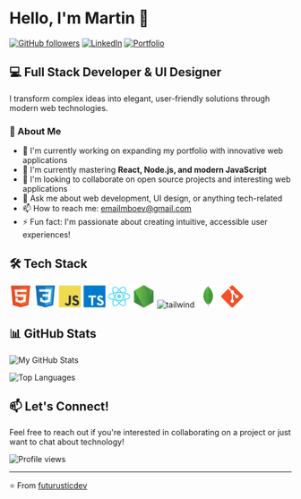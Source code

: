 # Hello, I'm Martin 👋

[![GitHub followers](https://img.shields.io/github/followers/futurusticdev?style=social)](https://github.com/futurusticdev)
[![LinkedIn](https://img.shields.io/badge/LinkedIn-Connect-blue)](https://linkedin.com/in/martinboev)
[![Portfolio](https://img.shields.io/badge/Portfolio-Visit-purple)](https://martinboev.dev)

## 💻 Full Stack Developer & UI Designer

I transform complex ideas into elegant, user-friendly solutions through modern web technologies.

### 🚀 About Me

- 🔭 I'm currently working on expanding my portfolio with innovative web applications
- 🌱 I'm currently mastering **React, Node.js, and modern JavaScript**
- 👯 I'm looking to collaborate on open source projects and interesting web applications
- 💬 Ask me about web development, UI design, or anything tech-related
- 📫 How to reach me: [emailmboev@gmail.com](mailto:emailmboev@gmail.com)
- ⚡ Fun fact: I'm passionate about creating intuitive, accessible user experiences!

## 🛠️ Tech Stack

<p align="left">
<img src="https://raw.githubusercontent.com/devicons/devicon/master/icons/html5/html5-original.svg" alt="html5" width="40" height="40"/>
<img src="https://raw.githubusercontent.com/devicons/devicon/master/icons/css3/css3-original.svg" alt="css3" width="40" height="40"/>
<img src="https://raw.githubusercontent.com/devicons/devicon/master/icons/javascript/javascript-original.svg" alt="javascript" width="40" height="40"/>
<img src="https://raw.githubusercontent.com/devicons/devicon/master/icons/typescript/typescript-original.svg" alt="typescript" width="40" height="40"/>
<img src="https://raw.githubusercontent.com/devicons/devicon/master/icons/react/react-original.svg" alt="react" width="40" height="40"/>
<img src="https://raw.githubusercontent.com/devicons/devicon/master/icons/nodejs/nodejs-original.svg" alt="nodejs" width="40" height="40"/>
<img src="https://cdn.jsdelivr.net/gh/devicons/devicon/icons/tailwindcss/tailwindcss-original.svg" alt="tailwind" width="40" height="40"/>
<img src="https://raw.githubusercontent.com/devicons/devicon/master/icons/mongodb/mongodb-original.svg" alt="mongodb" width="40" height="40"/>
<img src="https://raw.githubusercontent.com/devicons/devicon/master/icons/git/git-original.svg" alt="git" width="40" height="40"/>
</p>

## 📊 GitHub Stats

![My GitHub Stats](https://github-readme-stats.vercel.app/api?username=futurusticdev&show_icons=true&theme=radical)

![Top Languages](https://github-readme-stats.vercel.app/api/top-langs/?username=futurusticdev&layout=compact&theme=radical)

## 📫 Let's Connect!

Feel free to reach out if you're interested in collaborating on a project or just want to chat about technology!

![Profile views](https://komarev.com/ghpvc/?username=futurusticdev&color=blueviolet)

---

⭐️ From [futurusticdev](https://github.com/futurusticdev)
